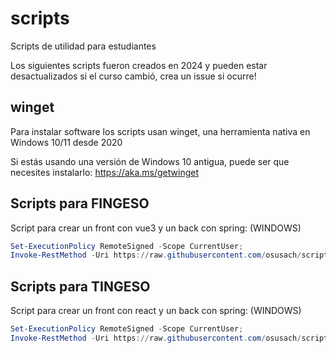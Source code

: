 # scripts

Scripts de utilidad para estudiantes

Los siguientes scripts fueron creados en 2024 y pueden estar desactualizados si el curso cambió, crea un issue si ocurre!

## winget

Para instalar software los scripts usan winget, una herramienta nativa en Windows 10/11 desde 2020

Si estás usando una versión de Windows 10 antigua, puede ser que necesites instalarlo: https://aka.ms/getwinget

## Scripts para FINGESO

Script para crear un front con vue3 y un back con spring: (WINDOWS)

```powershell
Set-ExecutionPolicy RemoteSigned -Scope CurrentUser;
Invoke-RestMethod -Uri https://raw.githubusercontent.com/osusach/scripts/main/fingeso-1.ps1 | Invoke-Expression

```

## Scripts para TINGESO

Script para crear un front con react y un back con spring: (WINDOWS)

```powershell
Set-ExecutionPolicy RemoteSigned -Scope CurrentUser;
Invoke-RestMethod -Uri https://raw.githubusercontent.com/osusach/scripts/main/tingeso-1.ps1 | Invoke-Expression

```

